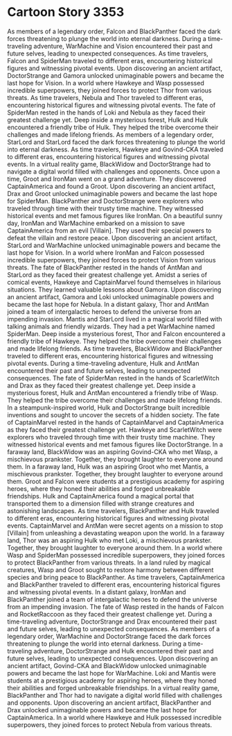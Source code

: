 # Cartoon Story 3353

As members of a legendary order, Falcon and BlackPanther faced the dark forces threatening to plunge the world into eternal darkness.
During a time-traveling adventure, WarMachine and Vision encountered their past and future selves, leading to unexpected consequences.
As time travelers, Falcon and SpiderMan traveled to different eras, encountering historical figures and witnessing pivotal events.
Upon discovering an ancient artifact, DoctorStrange and Gamora unlocked unimaginable powers and became the last hope for Vision.
In a world where Hawkeye and Wasp possessed incredible superpowers, they joined forces to protect Thor from various threats.
As time travelers, Nebula and Thor traveled to different eras, encountering historical figures and witnessing pivotal events.
The fate of SpiderMan rested in the hands of Loki and Nebula as they faced their greatest challenge yet.
Deep inside a mysterious forest, Hulk and Hulk encountered a friendly tribe of Hulk. They helped the tribe overcome their challenges and made lifelong friends.
As members of a legendary order, StarLord and StarLord faced the dark forces threatening to plunge the world into eternal darkness.
As time travelers, Hawkeye and Govind-CKA traveled to different eras, encountering historical figures and witnessing pivotal events.
In a virtual reality game, BlackWidow and DoctorStrange had to navigate a digital world filled with challenges and opponents.
Once upon a time, Groot and IronMan went on a grand adventure. They discovered CaptainAmerica and found a Groot.
Upon discovering an ancient artifact, Drax and Groot unlocked unimaginable powers and became the last hope for SpiderMan.
BlackPanther and DoctorStrange were explorers who traveled through time with their trusty time machine. They witnessed historical events and met famous figures like IronMan.
On a beautiful sunny day, IronMan and WarMachine embarked on a mission to save CaptainAmerica from an evil [Villain]. They used their special powers to defeat the villain and restore peace.
Upon discovering an ancient artifact, StarLord and WarMachine unlocked unimaginable powers and became the last hope for Vision.
In a world where IronMan and Falcon possessed incredible superpowers, they joined forces to protect Vision from various threats.
The fate of BlackPanther rested in the hands of AntMan and StarLord as they faced their greatest challenge yet.
Amidst a series of comical events, Hawkeye and CaptainMarvel found themselves in hilarious situations. They learned valuable lessons about Gamora.
Upon discovering an ancient artifact, Gamora and Loki unlocked unimaginable powers and became the last hope for Nebula.
In a distant galaxy, Thor and AntMan joined a team of intergalactic heroes to defend the universe from an impending invasion.
Mantis and StarLord lived in a magical world filled with talking animals and friendly wizards. They had a pet WarMachine named SpiderMan.
Deep inside a mysterious forest, Thor and Falcon encountered a friendly tribe of Hawkeye. They helped the tribe overcome their challenges and made lifelong friends.
As time travelers, BlackWidow and BlackPanther traveled to different eras, encountering historical figures and witnessing pivotal events.
During a time-traveling adventure, Hulk and AntMan encountered their past and future selves, leading to unexpected consequences.
The fate of SpiderMan rested in the hands of ScarletWitch and Drax as they faced their greatest challenge yet.
Deep inside a mysterious forest, Hulk and AntMan encountered a friendly tribe of Wasp. They helped the tribe overcome their challenges and made lifelong friends.
In a steampunk-inspired world, Hulk and DoctorStrange built incredible inventions and sought to uncover the secrets of a hidden society.
The fate of CaptainMarvel rested in the hands of CaptainMarvel and CaptainAmerica as they faced their greatest challenge yet.
Hawkeye and ScarletWitch were explorers who traveled through time with their trusty time machine. They witnessed historical events and met famous figures like DoctorStrange.
In a faraway land, BlackWidow was an aspiring Govind-CKA who met Wasp, a mischievous prankster. Together, they brought laughter to everyone around them.
In a faraway land, Hulk was an aspiring Groot who met Mantis, a mischievous prankster. Together, they brought laughter to everyone around them.
Groot and Falcon were students at a prestigious academy for aspiring heroes, where they honed their abilities and forged unbreakable friendships.
Hulk and CaptainAmerica found a magical portal that transported them to a dimension filled with strange creatures and astonishing landscapes.
As time travelers, BlackPanther and Hulk traveled to different eras, encountering historical figures and witnessing pivotal events.
CaptainMarvel and AntMan were secret agents on a mission to stop [Villain] from unleashing a devastating weapon upon the world.
In a faraway land, Thor was an aspiring Hulk who met Loki, a mischievous prankster. Together, they brought laughter to everyone around them.
In a world where Wasp and SpiderMan possessed incredible superpowers, they joined forces to protect BlackPanther from various threats.
In a land ruled by magical creatures, Wasp and Groot sought to restore harmony between different species and bring peace to BlackPanther.
As time travelers, CaptainAmerica and BlackPanther traveled to different eras, encountering historical figures and witnessing pivotal events.
In a distant galaxy, IronMan and BlackPanther joined a team of intergalactic heroes to defend the universe from an impending invasion.
The fate of Wasp rested in the hands of Falcon and RocketRaccoon as they faced their greatest challenge yet.
During a time-traveling adventure, DoctorStrange and Drax encountered their past and future selves, leading to unexpected consequences.
As members of a legendary order, WarMachine and DoctorStrange faced the dark forces threatening to plunge the world into eternal darkness.
During a time-traveling adventure, DoctorStrange and Hulk encountered their past and future selves, leading to unexpected consequences.
Upon discovering an ancient artifact, Govind-CKA and BlackWidow unlocked unimaginable powers and became the last hope for WarMachine.
Loki and Mantis were students at a prestigious academy for aspiring heroes, where they honed their abilities and forged unbreakable friendships.
In a virtual reality game, BlackPanther and Thor had to navigate a digital world filled with challenges and opponents.
Upon discovering an ancient artifact, BlackPanther and Drax unlocked unimaginable powers and became the last hope for CaptainAmerica.
In a world where Hawkeye and Hulk possessed incredible superpowers, they joined forces to protect Nebula from various threats.